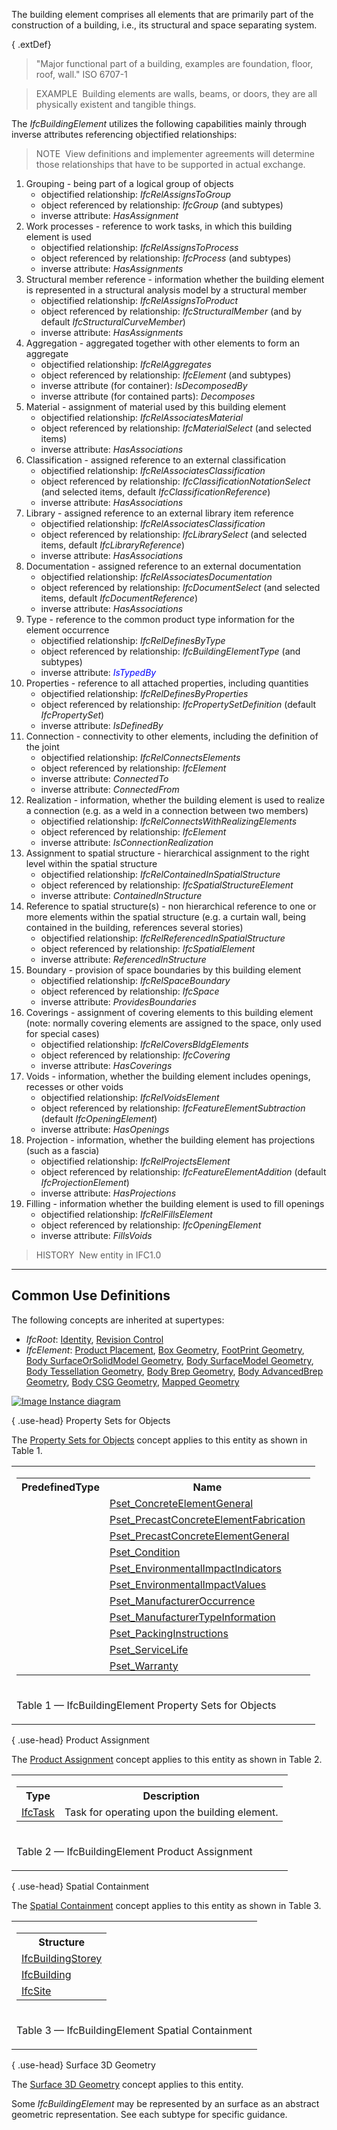 ﻿The building element comprises all elements that are primarily part of the construction of a building, i.e., its structural and space separating system.

{ .extDef}
> "Major functional part of a building, examples are foundation, floor, roof, wall." ISO 6707-1

> EXAMPLE&nbsp; Building elements are walls, beams, or doors, they are all physically existent and tangible things.

The _IfcBuildingElement_ utilizes the following capabilities mainly through inverse attributes referencing objectified relationships:

> NOTE&nbsp; View definitions and implementer agreements will determine those relationships that have to be supported in actual exchange.

1. Grouping - being part of a logical group of objects 
    * objectified relationship: _IfcRelAssignsToGroup_
    * object referenced by relationship: _IfcGroup_ (and subtypes)
    * inverse attribute: _HasAssignment_ 
2. Work processes - reference to work tasks, in which this building element is used 
    * objectified relationship: _IfcRelAssignsToProcess_
    * object referenced by relationship: _IfcProcess_ (and subtypes)
    * inverse attribute: _HasAssignments_ 
3. Structural member reference - information whether the building element is represented in a structural analysis model by a structural member 
    * objectified relationship: _IfcRelAssignsToProduct_
    * object referenced by relationship: _IfcStructuralMember_ (and by default _IfcStructuralCurveMember_)
    * inverse attribute: _HasAssignments_ 
4. Aggregation - aggregated together with other elements to form an aggregate 
    * objectified relationship: _IfcRelAggregates_
    * object referenced by relationship: _IfcElement_ (and subtypes)
    * inverse attribute (for container): _IsDecomposedBy_
    * inverse attribute (for contained parts): _Decomposes_ 
5. Material - assignment of material used by this building element 
    * objectified relationship: _IfcRelAssociatesMaterial_
    * object referenced by relationship: _IfcMaterialSelect_ (and selected items)
    * inverse attribute: _HasAssociations_ 
6. Classification - assigned reference to an external classification 
    * objectified relationship: _IfcRelAssociatesClassification_
    * object referenced by relationship: _IfcClassificationNotationSelect_ (and selected items, default _IfcClassificationReference_)
    * inverse attribute: _HasAssociations_ 
7. Library - assigned reference to an external library item reference 
    * objectified relationship: _IfcRelAssociatesClassification_
    * object referenced by relationship: _IfcLibrarySelect_ (and selected items, default _IfcLibraryReference_)
    * inverse attribute: _HasAssociations_ 
8. Documentation - assigned reference to an external documentation 
    * objectified relationship: _IfcRelAssociatesDocumentation_
    * object referenced by relationship: _IfcDocumentSelect_ (and selected items, default _IfcDocumentReference_)
    * inverse attribute: _HasAssociations_ 
9. Type - reference to the common product type information for the element occurrence 
    * objectified relationship: _IfcRelDefinesByType_
    * object referenced by relationship: _IfcBuildingElementType_ (and subtypes)
    * inverse attribute: <font color="#0000FF"><em>IsTypedBy</em></font> 
10. Properties - reference to all attached properties, including quantities 
    * objectified relationship: _IfcRelDefinesByProperties_
    * object referenced by relationship: _IfcPropertySetDefinition_ (default _IfcPropertySet_)
    * inverse attribute: _IsDefinedBy_ 
11. Connection - connectivity to other elements, including the definition of the joint 
    * objectified relationship: _IfcRelConnectsElements_
    * object referenced by relationship: _IfcElement_
    * inverse attribute: _ConnectedTo_
    * inverse attribute: _ConnectedFrom_ 
12. Realization - information, whether the building element is used to realize a connection (e.g. as a weld in a connection between two members) 
    * objectified relationship: _IfcRelConnectsWithRealizingElements_
    * object referenced by relationship: _IfcElement_
    * inverse attribute: _IsConnectionRealization_ 
13. Assignment to spatial structure - hierarchical assignment to the right level within the spatial structure 
    * objectified relationship: _IfcRelContainedInSpatialStructure_
    * object referenced by relationship: _IfcSpatialStructureElement_
    * inverse attribute: _ContainedInStructure_ 
14. Reference to spatial structure(s) - non hierarchical reference to one or more elements within the spatial structure (e.g. a curtain wall, being contained in the building, references several stories) 
    * objectified relationship: _IfcRelReferencedInSpatialStructure_
    * object referenced by relationship: _IfcSpatialElement_
    * inverse attribute: _ReferencedInStructure_ 
15. Boundary - provision of space boundaries by this building element 
    * objectified relationship: _IfcRelSpaceBoundary_
    * object referenced by relationship: _IfcSpace_
    * inverse attribute: _ProvidesBoundaries_ 
16. Coverings - assignment of covering elements to this building element (note: normally covering elements are assigned to the space, only used for special cases) 
    * objectified relationship: _IfcRelCoversBldgElements_
    * object referenced by relationship: _IfcCovering_
    * inverse attribute: _HasCoverings_ 
17. Voids - information, whether the building element includes openings, recesses or other voids 
    * objectified relationship: _IfcRelVoidsElement_
    * object referenced by relationship: _IfcFeatureElementSubtraction_ (default _IfcOpeningElement_)
    * inverse attribute: _HasOpenings_ 
18. Projection - information, whether the building element has projections (such as a fascia) 
    * objectified relationship: _IfcRelProjectsElement_
    * object referenced by relationship: _IfcFeatureElementAddition_ (default _IfcProjectionElement_)
    * inverse attribute: _HasProjections_ 
19. Filling - information whether the building element is used to fill openings 
    * objectified relationship: _IfcRelFillsElement_
    * object referenced by relationship: _IfcOpeningElement_
    * inverse attribute: _FillsVoids_ 

> HISTORY&nbsp; New entity in IFC1.0

___
## Common Use Definitions
The following concepts are inherited at supertypes:

* _IfcRoot_: [Identity](../../templates/identity.htm), [Revision Control](../../templates/revision-control.htm)
* _IfcElement_: [Product Placement](../../templates/product-placement.htm), [Box Geometry](../../templates/box-geometry.htm), [FootPrint Geometry](../../templates/footprint-geometry.htm), [Body SurfaceOrSolidModel Geometry](../../templates/body-surfaceorsolidmodel-geometry.htm), [Body SurfaceModel Geometry](../../templates/body-surfacemodel-geometry.htm), [Body Tessellation Geometry](../../templates/body-tessellation-geometry.htm), [Body Brep Geometry](../../templates/body-brep-geometry.htm), [Body AdvancedBrep Geometry](../../templates/body-advancedbrep-geometry.htm), [Body CSG Geometry](../../templates/body-csg-geometry.htm), [Mapped Geometry](../../templates/mapped-geometry.htm)

[![Image](../../../img/diagram.png)&nbsp;Instance diagram](../../../annex/annex-d/common-use-definitions/ifcbuildingelement.htm)

{ .use-head}
Property Sets for Objects

The [Property Sets for Objects](../../templates/property-sets-for-objects.htm) concept applies to this entity as shown in Table 1.

<table>
<tr><td>
<table class="gridtable">
<tr><th><b>PredefinedType</b></th><th><b>Name</b></th></tr>
<tr><td>&nbsp;</td><td><a href="../../psd/ifcstructuralelementsdomain/Pset_ConcreteElementGeneral.xml">Pset_ConcreteElementGeneral</a></td></tr>
<tr><td>&nbsp;</td><td><a href="../../psd/ifcstructuralelementsdomain/Pset_PrecastConcreteElementFabrication.xml">Pset_PrecastConcreteElementFabrication</a></td></tr>
<tr><td>&nbsp;</td><td><a href="../../psd/ifcstructuralelementsdomain/Pset_PrecastConcreteElementGeneral.xml">Pset_PrecastConcreteElementGeneral</a></td></tr>
<tr><td>&nbsp;</td><td><a href="../../psd/ifcsharedfacilitieselements/Pset_Condition.xml">Pset_Condition</a></td></tr>
<tr><td>&nbsp;</td><td><a href="../../psd/ifcproductextension/Pset_EnvironmentalImpactIndicators.xml">Pset_EnvironmentalImpactIndicators</a></td></tr>
<tr><td>&nbsp;</td><td><a href="../../psd/ifcproductextension/Pset_EnvironmentalImpactValues.xml">Pset_EnvironmentalImpactValues</a></td></tr>
<tr><td>&nbsp;</td><td><a href="../../psd/ifcsharedfacilitieselements/Pset_ManufacturerOccurrence.xml">Pset_ManufacturerOccurrence</a></td></tr>
<tr><td>&nbsp;</td><td><a href="../../psd/ifcsharedfacilitieselements/Pset_ManufacturerTypeInformation.xml">Pset_ManufacturerTypeInformation</a></td></tr>
<tr><td>&nbsp;</td><td><a href="../../psd/ifcsharedmgmtelements/Pset_PackingInstructions.xml">Pset_PackingInstructions</a></td></tr>
<tr><td>&nbsp;</td><td><a href="../../psd/ifcsharedfacilitieselements/Pset_ServiceLife.xml">Pset_ServiceLife</a></td></tr>
<tr><td>&nbsp;</td><td><a href="../../psd/ifcsharedfacilitieselements/Pset_Warranty.xml">Pset_Warranty</a></td></tr>
</table>
</td></tr>
<tr><td><p class="table">Table 1 &mdash; IfcBuildingElement Property Sets for Objects</p></td></tr></table>

  
  
{ .use-head}
Product Assignment

The [Product Assignment](../../templates/product-assignment.htm) concept applies to this entity as shown in Table 2.

<table>
<tr><td>
<table class="gridtable">
<tr><th><b>Type</b></th><th><b>Description</b></th></tr>
<tr><td><a href="../../ifcprocessextension/lexical/ifctask.htm">IfcTask</a></td><td>Task for operating upon the building element.</td></tr>
</table>
</td></tr>
<tr><td><p class="table">Table 2 &mdash; IfcBuildingElement Product Assignment</p></td></tr></table>

  
  
{ .use-head}
Spatial Containment

The [Spatial Containment](../../templates/spatial-containment.htm) concept applies to this entity as shown in Table 3.

<table>
<tr><td>
<table class="gridtable">
<tr><th><b>Structure</b></th></tr>
<tr><td><a href="../../ifcproductextension/lexical/ifcbuildingstorey.htm">IfcBuildingStorey</a></td></tr>
<tr><td><a href="../../ifcproductextension/lexical/ifcbuilding.htm">IfcBuilding</a></td></tr>
<tr><td><a href="../../ifcproductextension/lexical/ifcsite.htm">IfcSite</a></td></tr>
</table>
</td></tr>
<tr><td><p class="table">Table 3 &mdash; IfcBuildingElement Spatial Containment</p></td></tr></table>

  
  
{ .use-head}
Surface 3D Geometry

The [Surface 3D Geometry](../../templates/surface-3d-geometry.htm) concept applies to this entity.

Some _IfcBuildingElement_ may be represented by an surface as an abstract geometric representation. See each subtype for specific guidance.
